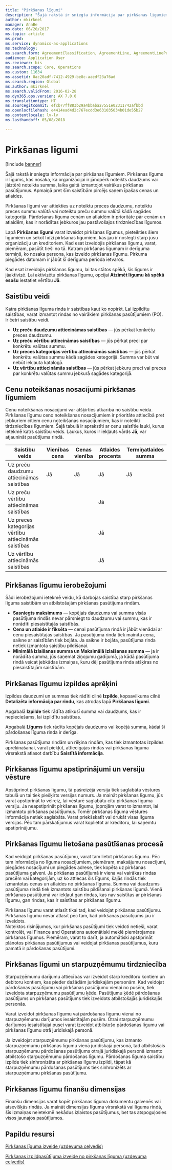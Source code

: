 ```yaml
---
title: "Pirkšanas līgumi"
description: "Šajā rakstā ir sniegta informācija par pirkšanas līgumiem. Pirkšanas līgums ir līgums, kas nosaka, ka organizācijai ir jānopērk noteikts daudzums vai jāiztērē noteikta summa, laika gaitā izmantojot vairākus pirkšanas pasūtījumus. Apmaiņā pret šīm saistībām pircējs saņem īpašas cenas un atlaides."
author: mkirknel
manager: AnnBe
ms.date: 06/20/2017
ms.topic: article
ms.prod: 
ms.service: dynamics-ax-applications
ms.technology: 
ms.search.form: AgreementClassification, AgreementLine, AgreementLinePrompt, PurchAgreement, PurchAgreementCreate, PurchAgreementGenerateReleaseOrder, PurchAgreementHistory, PurchAgreementInvoiceJournal
audience: Application User
ms.reviewer: bis
ms.search.scope: Core, Operations
ms.custom: 11634
ms.assetid: 8ac20adf-7412-4929-be8c-aaedf23a76ad
ms.search.region: Global
ms.author: mkirknel
ms.search.validFrom: 2016-02-28
ms.dyn365.ops.version: AX 7.0.0
ms.translationtype: HT
ms.sourcegitcommit: efcb77ff883b29a4bbaba27551e02311742afbbd
ms.openlocfilehash: e4414ead4d2c767ecdd3e631035034b01de55b27
ms.contentlocale: lv-lv
ms.lasthandoff: 05/08/2018

---
```


# <a name="purchase-agreements"></a>Pirkšanas līgumi

[!include [banner](../includes/banner.md)]

Šajā rakstā ir sniegta informācija par pirkšanas līgumiem. Pirkšanas līgums ir līgums, kas nosaka, ka organizācijai ir jānopērk noteikts daudzums vai jāiztērē noteikta summa, laika gaitā izmantojot vairākus pirkšanas pasūtījumus. Apmaiņā pret šīm saistībām pircējs saņem īpašas cenas un atlaides. 

Pirkšanas līgumi var attiekties uz noteiktu preces daudzumu, noteiktu preces summu valūtā vai noteiktu preču summu valūtā kādā sagādes kategorijā. Pārdošanas līguma cenām un atlaidēm ir prioritāte pār cenām un atlaidēm, kas ir norādītas jebkuros jau pastāvošajos tirdzniecības līgumos.  

Lapā **Pirkšanas līgumi** varat izveidot pirkšanas līgumus, pieteikties šiem līgumiem un sekot līdzi pirkšanas līgumiem, kas jau ir noslēgti starp jūsu organizāciju un kreditoriem. Kad esat izveidojis pirkšanas līgumu, varat, piemēram, pasūtīt tieši no tā. Katram pirkšanas līgumam ir derīguma termiņš, ko nosaka persona, kas izveido pirkšanas līgumu. Pirkuma piegādes datumam ir jābūt šī derīguma perioda ietvaros.  

Kad esat izveidojis pirkšanas līgumu, lai tas stātos spēkā, šis līgums ir jāaktivizē. Lai aktivizētu pirkšanas līgumu, opcijai **Atzīmēt līgumu kā spēkā esošu** iestatiet vērtību **Jā**.

## <a name="commitment-types"></a>Saistību veidi
Katra pirkšanas līguma rinda ir saistības kaut ko nopirkt. Lai izpildītu saistības, varat izmantot rindas no vairākiem pirkšanas pasūtījumiem (PO). Ir četri saistību veidi.

-   **Uz preču daudzumu attiecināmas saistības** — jūs pērkat konkrētu preces daudzumu.
-   **Uz preču vērtību attiecināmas saistības** — jūs pērkat preci par konkrētu valūtas summu.
-   **Uz preces kategorijas vērtību attiecināmās saistības** — jūs pērkat konkrētu valūtas summu kādā sagādes kategorijā. Summa var būt vai nebūt iekļauta katalogā.
-   **Uz vērtību attiecināmās saistības** — jūs pērkat jebkuru preci vai preces par konkrētu valūtas summu jebkurā sagādes kategorijā.

## <a name="pricing-terms-for-purchase-agreements"></a>Cenu noteikšanas nosacījumi pirkšanas līgumiem
Cenu noteikšanas nosacījumi var atšķirties atkarībā no saistību veida. Pirkšanas līgumu ceno noteikšanas nosacījumiem ir prioritāte attiecībā pret jebkuriem citiem cenu noteikšanas nosacījumiem, kas ir noteikti tirdzniecības līgumiem. Šajā tabulā ir aprakstīti ar cenu saistītie lauki, kurus ietekmē katrs saistību veids. Laukus, kuros ir iekļauts vārds **Jā**, var atjaunināt pasūtījuma rindā.

| Saistību veids                   | Vienības cena | Cenas vienība | Atlaides procents | Termiņatlaides summa |
|-----------------------------------|------------|------------|------------------|----------------------|
| Uz preču daudzumu attiecināmas saistības       | Jā        | Jā        | Jā              | Jā                  |
| Uz preču vērtību attiecināmas saistības          |            |            | Jā              |                      |
| Uz preces kategorijas vērtību attiecināmās saistības |            |            | Jā              |                      |
| Uz vērtību attiecināmās saistības                  |            |            | Jā              |                      |

## <a name="policies-for-purchase-agreements"></a>Pirkšanas līgumu ierobežojumi
Šādi ierobežojumi ietekmē veidu, kā darbojas saistība starp pirkšanas līguma saistībām un atbilstošajām pirkšanas pasūtījuma rindām.

-   **Sasniegts maksimums** — kopējais daudzums vai summa visās pasūtījuma rindās nevar pārsniegt to daudzumu vai summu, kas ir norādīti piesaistītajās saistībās.
-   **Cena un atlaide ir fiksēta** — cenai pasūtījuma rindā ir jābūt vienādai ar cenu piesaistītajās saistībās. Ja pasūtījuma rindā tiek mainīta cena, saikne ar saistībām tiek bojāta. Ja saikne ir bojāta, pasūtījuma rinda netiek izmantota saistību pildīšanai.
-   **Minimālā izlaišanas summa un Maksimālā izlaišanas summa** — ja ir norādīta summa, jūs saņemat ziņojumu gadījumā, ja kādā pasūtījuma rindā veicat jebkādas izmaiņas, kuru dēļ pasūtījuma rinda atšķiras no piesaistītajām saistībām.

## <a name="fulfillment-calculations-for-purchase-agreements"></a>Pirkšanas līgumu izpildes aprēķini
Izpildes daudzumi un summas tiek rādīti cilnē **Izpilde**, kopsavilkuma cilnē **Detalizēta informācija par rindu**, kas atrodas lapā **Pirkšanas līgumi**.  

Apgabalā **Izpilde** tiek rādīta atlikusī summa vai daudzums, kas ir nepieciešams, lai izpildītu saistības.  

Apgabalā **Līgums** tiek rādīts kopējais daudzums vai kopējā summa, kādai šī pārdošanas līguma rinda ir derīga.  

Pirkšanas pasūtījuma rindām un rēķina rindām, kas tiek izmantotas izpildes aprēķināšanai, varat piekļūt, attiecīgajās rindās vai pirkšanas līguma virsrakstā atlasot darbību **Saistītā informācija**.

## <a name="confirmations-and-version-history-for-purchase-agreements"></a>Pirkšanas līgumu apstiprinājumi un versiju vēsture
Apstiprinot pirkšanas līgumu, tā pašreizējā versija tiek saglabāta vēstures tabulā un tai tiek piešķirts versijas numurs. Ja maināt pirkšanas līgumu, jūs varat apstiprināt to vēlreiz, lai vēsturē saglabātu citu pirkšanas līguma versiju. Ja neapstiprināt pirkšanas līgumu, joprojām varat to izmantot, lai izmantotu pirkšanas pasūtījumus. Tomēr pirkšanas līguma vēstures informācija netiek saglabāta. Varat priekšskatīt vai drukāt visas līguma versijas. Pēc tam pārskatījumus varat koplietot ar kreditoru, lai saņemtu apstiprinājumu.

## <a name="applying-purchase-agreements-in-the-ordering-process"></a>Pirkšanas līgumu lietošana pasūtīšanas procesā
Kad veidojat pirkšanas pasūtījumu, varat tam lietot pirkšanas līgumu. Pēc tam informācija no līguma nosacījumiem, piemēram, maksājumu nosacījumi, piegādes nosacījumi un piegādes adrese, tiek kopēta uz pirkšanas pasūtījuma galveni. Ja pirkšanas pasūtījumā ir viena vai vairākas rindas precēm vai kategorijām, uz ko attiecas šis līgums, šajās rindās tiek izmantotas cenas un atlaides no pirkšanas līguma. Summa vai daudzums pasūtījuma rindā tiek izmantots saistību pildīšanai pirkšanas līgumā. Vienā pirkšanas pasūtījumā var iekļaut gan rindas, kas nav saistītas ar pirkšanas līgumu, gan rindas, kas ir saistītas ar pirkšanas līgumu.  

Pirkšanas līgumu varat atlasīt tikai tad, kad veidojat pirkšanas pasūtījumu. Pirkšanas līgumu nevar atlasīt pēc tam, kad pirkšanas pasūtījums jau ir izveidots.  
Noteiktos risinājumos, kur pirkšanas pasūtījumi tiek veidoti netieši, varat kontrolēt, vai Finance and Operations automātiski meklē piemērojamos pirkšanas līgumus. Piemēram, varat to darīt, ja automātiski apstiprināt plānotos pirkšanas pasūtījumus vai veidojat pirkšanas pasūtījumus, kuru pamatā ir pārdošanas pasūtījumi.

## <a name="purchase-agreements-and-intercompany-trade"></a>Pirkšanas līgumi un starpuzņēmumu tirdzniecība
Starpuzņēmumu darījumu attiecības var izveidot starp kreditoru kontiem un debitoru kontiem, kas pieder dažādām juridiskajām personām. Kad veidojat pārdošanas pasūtījumu vai pirkšanas pasūtījumu vienai no pusēm, tiek izveidota starpuzņēmumu pasūtījumu ķēde. Pasūtījumu ķēdē pārdošanas pasūtījums un pirkšanas pasūtījums tiek izveidots atbilstošajās juridiskajās personās.  

Varat izveidot pirkšanas līgumu vai pārdošanas līgumu vienai no starpuzņēmumu darījumos iesaistītajām pusēm. Otrai starpuzņēmumu darījumos iesaistītajai pusei varat izveidot atbilstošo pārdošanas līgumu vai pirkšanas līgumu otrā juridiskajā personā.  

Ja izveidojat starpuzņēmumu pirkšanas pasūtījumu, kas izmanto starpuzņēmumu pirkšanas līgumu vienā juridiskajā personā, tad atbilstošais starpuzņēmumu pārdošanas pasūtījums otrajā juridiskajā personā izmanto atbilstošo starpuzņēmumu pārdošanas līgumu. Pārdošanas līguma saistību izpilde tiek sinhronizēta ar pirkšanas līgumu izpildi, tāpat kā starpuzņēmumu pārdošanas pasūtījums tiek sinhronizēts ar starpuzņēmumu pirkšanas pasūtījumu.

## <a name="financial-dimensions-on-purchase-agreements"></a>Pirkšanas līgumu finanšu dimensijas
Finanšu dimensijas varat kopēt pirkšanas līguma dokumentu galvenēs vai atsevišķās rindās. Ja maināt dimensijas līguma virsrakstā vai līguma rindā, šīs izmaiņas neietekmē nekādus izlaistos pasūtījumus, bet tas atspoguļosies visos jaunajos pasūtījumos.

<a name="additional-resources"></a>Papildu resursi
--------

[Pirkšanas līguma izveide (uzdevuma ceļvedis)](tasks/create-purchase-agreement.md)

[Pirkšanas izpildpasūtījuma izveide no pirkšanas līguma (uzdevuma ceļvedis)](tasks/create-purchase-release-order-purchase-agreement.md)




